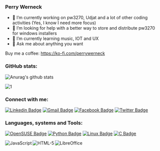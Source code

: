 ### Perry Werneck

- 🔭 I’m currently working on pw3270, Udjat and a lot of other coding activities (Yes, I know I need more focus)
- 🤔 I’m looking for help with a better way to store and distribute pw3270 for windows installers
- 🌱 I’m currently learning music, IOT and UX
- 💬 Ask me about anything you want

Buy me a coffee: https://ko-fi.com/perrywerneck

### GitHub stats:

![Anurag's github stats](https://github-readme-stats.vercel.app/api?username=PerryWerneck&show_icons=true&theme=blue-green)

![1](https://github-readme-stats.vercel.app/api/top-langs/?username=PerryWerneck&theme=blue-green)

### Connect with me:

[![Linkedin Badge](https://img.shields.io/badge/-PerryWerneck-blue?style=flat-square&logo=Linkedin&logoColor=white&link=https://www.linkedin.com/in/PerryWerneck/)](https://www.linkedin.com/in/PerryWerneck/) 
[![Gmail Badge](https://img.shields.io/badge/-perry@werneck.eti.br-c14438?style=flat-square&logo=Gmail&logoColor=white&link=mailto:perry@werneck.eti.br)](mailto:perry@werneck.eti.br)
[![Facebook Badge](https://img.shields.io/badge/-Perry.Werneck-darkblue?style=flat-square&logo=Facebook&logoColor=white&link=https://www.facebook.com/perry.werneck)](mailto:perry@werneck.eti.br)
[![Twitter Badge](https://img.shields.io/badge/-perrywerneck-lightblue?style=flat-square&logo=Twitter&logoColor=white&link=https://twitter.com/perrywerneck)](https://twitter.com/perrywerneck)

### Languages, systems and Tools:

[![OpenSUSE Badge](https://img.shields.io/badge/-OpenSUSE-black?style=flat-square&logo=opensuse&logoColor=white&link=https://www.suse.com/)](https://www.suse.com/)
[![Python Badge](https://img.shields.io/badge/-Python-black?style=flat-square&logo=python&logoColor=white&link=https://www.python.org/)](https://www.python.org/)
[![Linux Badge](https://img.shields.io/badge/-Linux-black?style=flat-square&logo=linux&logoColor=white&link=https://www.linux.org/)](https://www.linux.org/)
[![C Badge](https://img.shields.io/badge/-C/C++-black?style=flat-square&logo=C&logoColor=white&link=https://pt.wikipedia.org/wiki/C++/)](https://pt.wikipedia.org/wiki/C++/)


<img align="left" alt="JavaScript" src="https://img.shields.io/badge/-JavaScript-black?logo=javascript&style=for-the-badge" />
<img align="left" alt="HTML-5" src="https://img.shields.io/badge/-HTML5-black?logo=html5&style=for-the-badge" />
<img align="left" alt="LibreOffice" src="https://img.shields.io/badge/-LibreOffice-black?logo=libreoffice&style=for-the-badge" />

